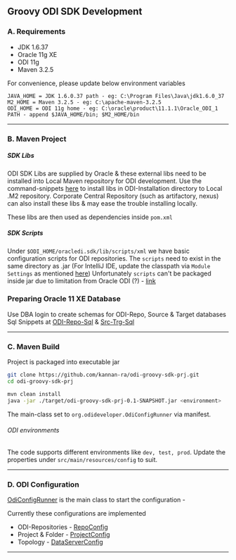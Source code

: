 ## Groovy ODI SDK Development

### A. Requirements
* JDK 1.6.37
* Oracle 11g XE
* ODI 11g
* Maven 3.2.5

For convenience, please update below environment variables

```
JAVA_HOME = JDK 1.6.0.37 path - eg: C:\Program Files\Java\jdk1.6.0_37
M2_HOME = Maven 3.2.5 - eg: C:\apache-maven-3.2.5
ODI_HOME = ODI 11g home - eg: C:\oracle\product\11.1.1\Oracle_ODI_1
PATH - append $JAVA_HOME/bin; $M2_HOME/bin
```

---

### B. Maven Project

##### SDK Libs
ODI SDK Libs are supplied by Oracle & these external libs need to be installed into Local Maven repository for ODI development.
Use the command-snippets [here](./docs/ODI-Sdk-Libs-Mvn-Install.sh) to install libs in ODI-Installation directory to Local .M2 repository. Corporate Central Repository (such as artifactory, nexus) can also install these libs & may ease the trouble installing locally. 

These libs are then used as dependencies inside `pom.xml`

##### SDK Scripts

Under `$ODI_HOME/oracledi.sdk/lib/scripts/xml` we have basic configuration scripts for ODI repositories. The `scripts` need to exist in the same directory as .jar (For IntelliJ IDE, update the classpath via `Module Settings` as mentioned [here](https://stackoverflow.com/questions/854264/how-to-add-directory-to-classpath-in-an-application-run-profile-in-intellij-idea))
Unfortunately `scripts` can't be packaged inside jar due to limitation from Oracle ODI (?) - [link](https://stackoverflow.com/questions/6192661/how-to-reference-a-resource-file-correctly-for-jar-and-debugging) 

### Preparing Oracle 11 XE Database

Use DBA login to create schemas for ODI-Repo, Source & Target databases
Sql Snippets at [ODI-Repo-Sql](./docs/ODI-Repo-Schema-Creation.sql) & [Src-Trg-Sql](./docs/Source-Taget-Schema-Creation.sql)

---

### C. Maven Build
Project is packaged into executable jar
```bash
git clone https://github.com/kannan-ra/odi-groovy-sdk-prj.git
cd odi-groovy-sdk-prj

mvn clean install
java -jar ./target/odi-groovy-sdk-prj-0.1-SNAPSHOT.jar <environment>
```

The main-class set to `org.odideveloper.OdiConfigRunner` via manifest.

###### ODI environments
The code supports different environments like `dev, test, prod`. Update the properties under `src/main/resources/config` to suit.

---

### D. ODI Configuration

[OdiConfigRunner](./src/main/groovy/org/odideveloper/OdiConfigRunner.groovy) is the main class to start the configuration -

Currently these configurations are implemented
* ODI-Repositories - [RepoConfig](./src/main/groovy/org/odideveloper/config/RepoConfig.groovy)
* Project & Folder - [ProjectConfig](./src/main/groovy/org/odideveloper/config/ProjectConfig.groovy)
* Topology - [DataServerConfig](./src/main/groovy/org/odideveloper/config/DataServerConfig.groovy)

---